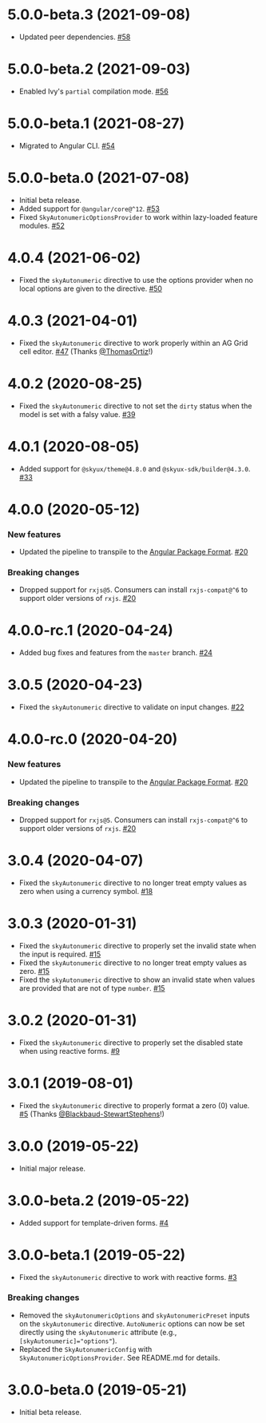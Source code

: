 # 5.0.0-beta.3 (2021-09-08)

- Updated peer dependencies. [#58](https://github.com/blackbaud/skyux-autonumeric/pull/58)

# 5.0.0-beta.2 (2021-09-03)

- Enabled Ivy's `partial` compilation mode. [#56](https://github.com/blackbaud/skyux-autonumeric/pull/56)

# 5.0.0-beta.1 (2021-08-27)

- Migrated to Angular CLI. [#54](https://github.com/blackbaud/skyux-autonumeric/pull/54)

# 5.0.0-beta.0 (2021-07-08)

- Initial beta release.
- Added support for `@angular/core@^12`. [#53](https://github.com/blackbaud/skyux-autonumeric/pull/53)
- Fixed `SkyAutonumericOptionsProvider` to work within lazy-loaded feature modules. [#52](https://github.com/blackbaud/skyux-autonumeric/pull/52)

# 4.0.4 (2021-06-02)

- Fixed the `skyAutonumeric` directive to use the options provider when no local options are given to the directive. [#50](https://github.com/blackbaud/skyux-autonumeric/pull/50)

# 4.0.3 (2021-04-01)

- Fixed the `skyAutonumeric` directive to work properly within an AG Grid cell editor. [#47](https://github.com/blackbaud/skyux-autonumeric/pull/47) (Thanks [@ThomasOrtiz](https://github.com/ThomasOrtiz)!)

# 4.0.2 (2020-08-25)

- Fixed the `skyAutonumeric` directive to not set the `dirty` status when the model is set with a falsy value. [#39](https://github.com/blackbaud/skyux-autonumeric/pull/39)

# 4.0.1 (2020-08-05)

- Added support for `@skyux/theme@4.8.0` and `@skyux-sdk/builder@4.3.0`. [#33](https://github.com/blackbaud/skyux-autonumeric/pull/33)

# 4.0.0 (2020-05-12)

### New features

- Updated the pipeline to transpile to the [Angular Package Format](https://docs.google.com/document/d/1CZC2rcpxffTDfRDs6p1cfbmKNLA6x5O-NtkJglDaBVs/preview). [#20](https://github.com/blackbaud/skyux-autonumeric/pull/20)

### Breaking changes

- Dropped support for `rxjs@5`. Consumers can install `rxjs-compat@^6` to support older versions of `rxjs`. [#20](https://github.com/blackbaud/skyux-autonumeric/pull/20)

# 4.0.0-rc.1 (2020-04-24)

- Added bug fixes and features from the `master` branch. [#24](https://github.com/blackbaud/skyux-autonumeric/pull/24)

# 3.0.5 (2020-04-23)

- Fixed the `skyAutonumeric` directive to validate on input changes. [#22](https://github.com/blackbaud/skyux-autonumeric/pull/22)

# 4.0.0-rc.0 (2020-04-20)

### New features

- Updated the pipeline to transpile to the [Angular Package Format](https://docs.google.com/document/d/1CZC2rcpxffTDfRDs6p1cfbmKNLA6x5O-NtkJglDaBVs/preview). [#20](https://github.com/blackbaud/skyux-autonumeric/pull/20)

### Breaking changes

- Dropped support for `rxjs@5`. Consumers can install `rxjs-compat@^6` to support older versions of `rxjs`. [#20](https://github.com/blackbaud/skyux-autonumeric/pull/20)

# 3.0.4 (2020-04-07)

- Fixed the `skyAutonumeric` directive to no longer treat empty values as zero when using a currency symbol. [#18](https://github.com/blackbaud/skyux-autonumeric/pull/18)

# 3.0.3 (2020-01-31)

- Fixed the `skyAutonumeric` directive to properly set the invalid state when the input is required. [#15](https://github.com/blackbaud/skyux-autonumeric/pull/15)
- Fixed the `skyAutonumeric` directive to no longer treat empty values as zero. [#15](https://github.com/blackbaud/skyux-autonumeric/pull/15)
- Fixed the `skyAutonumeric` directive to show an invalid state when values are provided that are not of type `number`. [#15](https://github.com/blackbaud/skyux-autonumeric/pull/15)

# 3.0.2 (2020-01-31)

- Fixed the `skyAutonumeric` directive to properly set the disabled state when using reactive forms. [#9](https://github.com/blackbaud/skyux-autonumeric/pull/9)

# 3.0.1 (2019-08-01)

- Fixed the `skyAutonumeric` directive to properly format a zero (0) value. [#5](https://github.com/blackbaud/skyux-autonumeric/pull/5) (Thanks [@Blackbaud-StewartStephens](https://github.com/Blackbaud-StewartStephens)!)

# 3.0.0 (2019-05-22)

- Initial major release.

# 3.0.0-beta.2 (2019-05-22)

- Added support for template-driven forms. [#4](https://github.com/blackbaud/skyux-autonumeric/pull/4)

# 3.0.0-beta.1 (2019-05-22)

- Fixed the `skyAutonumeric` directive to work with reactive forms. [#3](https://github.com/blackbaud/skyux-autonumeric/pull/3)

### Breaking changes
- Removed the `skyAutonumericOptions` and `skyAutonumericPreset` inputs on the `skyAutonumeric` directive. `AutoNumeric` options can now be set directly using the `skyAutonumeric` attribute (e.g., `[skyAutonumeric]="options"`).
- Replaced the `SkyAutonumericConfig` with `SkyAutonumericOptionsProvider`. See README.md for details.

# 3.0.0-beta.0 (2019-05-21)

- Initial beta release.
